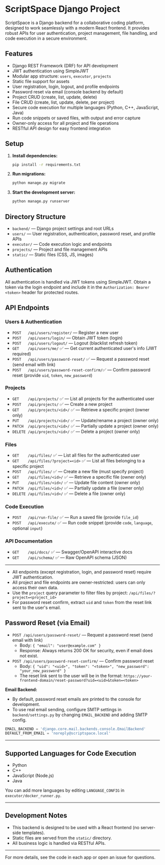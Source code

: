 # ScriptSpace Django Project

ScriptSpace is a Django backend for a collaborative coding platform, designed to work seamlessly with a modern React frontend. It provides robust APIs for user authentication, project management, file handling, and code execution in a secure environment.

## Features
- Django REST Framework (DRF) for API development
- JWT authentication using SimpleJWT
- Modular app structure: `users`, `executor`, `projects`
- Static file support for assets
- User registration, login, logout, and profile endpoints
- Password reset via email (console backend by default)
- Project CRUD (create, list, update, delete)
- File CRUD (create, list, update, delete, per project)
- Secure code execution for multiple languages (Python, C++, JavaScript, Java)
- Run code snippets or saved files, with output and error capture
- Owner-only access for all project and file operations
- RESTful API design for easy frontend integration

## Setup
1. **Install dependencies:**
   ```sh
   pip install -r requirements.txt
   ```
2. **Run migrations:**
   ```sh
   python manage.py migrate
   ```
3. **Start the development server:**
   ```sh
   python manage.py runserver
   ```

## Directory Structure
- `backend/` — Django project settings and root URLs
- `users/` — User registration, authentication, password reset, and profile APIs
- `executor/` — Code execution logic and endpoints
- `projects/` — Project and file management APIs
- `static/` — Static files (CSS, JS, images)

## Authentication
All authentication is handled via JWT tokens using SimpleJWT. Obtain a token via the login endpoint and include it in the `Authorization: Bearer <token>` header for protected routes.

## API Endpoints

### Users & Authentication
- `POST   /api/users/register/`                — Register a new user
- `POST   /api/users/login/`                 — Obtain JWT token (login)
- `POST   /api/users/logout/`                  — Logout (blacklist refresh token)
- `GET    /api/users/me/`      ✅               — Get current authenticated user's info (JWT required)
- `POST   /api/users/password-reset/` ✅         — Request a password reset (send email with link)
- `POST   /api/users/password-reset-confirm/`✅  — Confirm password reset (provide `uid`, `token`, `new_password`)

### Projects
- `GET    /api/projects/` ✅                     — List all projects for the authenticated user
- `POST   /api/projects/` ✅                     — Create a new project
- `GET    /api/projects/<id>/` ✅                — Retrieve a specific project (owner only)
- `PUT    /api/projects/<id>/` ✅                — Update/rename a project (owner only)
- `PATCH  /api/projects/<id>/` ✅                — Partially update a project (owner only)
- `DELETE /api/projects/<id>/` ✅                — Delete a project (owner only)

### Files
- `GET    /api/files/`               ✅          — List all files for the authenticated user
- `GET    /api/files/?project=<id>`  ✅          — List all files belonging to a specific project
- `POST   /api/files/`               ✅          — Create a new file (must specify project)
- `GET    /api/files/<id>/`          ✅          — Retrieve a specific file (owner only)
- `PUT    /api/files/<id>/`          ✅          — Update file content (owner only)
- `PATCH  /api/files/<id>/`          ✅          — Partially update a file (owner only)
- `DELETE /api/files/<id>/`          ✅          — Delete a file (owner only)

### Code Execution
- `POST   /api/run-file/`            ✅          — Run a saved file (provide `file_id`)
- `POST   /api/execute/`             ✅          — Run code snippet (provide `code`, `language`, optional `input`)

### API Documentation
- `GET    /api/docs/`               ✅           — Swagger/OpenAPI interactive docs
- `GET    /api/schema/`             ✅          — Raw OpenAPI schema (JSON)

---

- All endpoints (except registration, login, and password reset) require JWT authentication.
- All project and file endpoints are owner-restricted: users can only access their own data.
- Use the `project` query parameter to filter files by project: `/api/files/?project=<project_id>`
- For password reset confirm, extract `uid` and `token` from the reset link sent to the user's email.

## Password Reset (via Email)
- `POST /api/users/password-reset/` — Request a password reset (send email with link)
    - Body: `{ "email": "user@example.com" }`
    - Response: Always returns 200 OK for security, even if email does not exist.
- `POST /api/users/password-reset-confirm/` — Confirm password reset
    - Body: `{ "uid": "<uid>", "token": "<token>", "new_password": "your_new_password" }`
    - The reset link sent to the user will be in the format: `https://your-frontend-domain/reset-password?uid=<uid>&token=<token>`

**Email Backend:**
- By default, password reset emails are printed to the console for development.
- To use real email sending, configure SMTP settings in `backend/settings.py` by changing `EMAIL_BACKEND` and adding SMTP config.

```python
EMAIL_BACKEND = 'django.core.mail.backends.console.EmailBackend'
DEFAULT_FROM_EMAIL = 'noreply@scriptspace.local'
```

---

## Supported Languages for Code Execution
- Python
- C++
- JavaScript (Node.js)
- Java

You can add more languages by editing `LANGUAGE_CONFIG` in `executor/docker_runner.py`.

---

## Development Notes
- This backend is designed to be used with a React frontend (no server-side templates).
- Static files are served from the `static/` directory.
- All business logic is handled via RESTful APIs.

---

For more details, see the code in each app or open an issue for questions.
